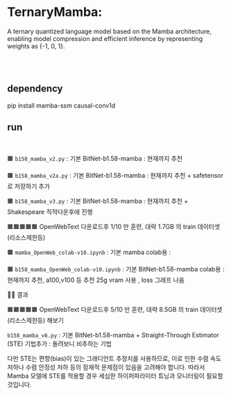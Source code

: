 # TernaryMamba: 
A ternary quantized language model based on the Mamba architecture, enabling model compression and efficient inference by representing weights as {-1, 0, 1}.

<br><br>
## dependency

 pip install mamba-ssm causal-conv1d



## run
<br>

🟧 ```b158_mamba_v2.py```  : 기본 BitNet-b1.58-mamba   : 현재까지 추천 

🟧 ```b158_mamba_v2a.py```  : 기본 BitNet-b1.58-mamba   : 현재까지 추천 + safetensor로 저장하기 추가 

🟧 ```b158_mamba_v3.py```  : 기본 BitNet-b1.58-mamba   : 현재까지 추천  + Shakespeare 직적다운후에 진행 
<br>


🟧🟧🟧🟧🟧 OpenWebText 다운로드후  1/10 만 훈련, 대략 1.7GB 의 train 데이터셋 (리소스제한등) 

🟧 ```mamba_OpenWeb_colab-v10.ipynb```  : 기본 mamba  colab용    : 

🟧 ```b158_mamba_OpenWeb_colab-v10.ipynb```  : 기본 BitNet-b1.58-mamba  colab용    : 현재까지 추천,  a100,v100 등 추천  25g vram 사용 , loss 그래프 나옴 

💙💙 결과 




🟧🟧🟧🟧🟧 OpenWebText 다운로드후  5/10 만 훈련, 대략 8.5GB 의 train 데이터셋 (리소스제한등) 해보기 















```b158_mamba_v6.py``` : 기본 BitNet-b1.58-mamba + Straight-Through Estimator (STE) 기법추가 : 돌려보니 비추하는 기법

다만 STE는 편향(bias)이 있는 그래디언트 추정치를 사용하므로, 이로 인한 수렴 속도 저하나 수렴 안정성 저하 등의 잠재적 문제점이 있음을 고려해야 합니다. 따라서 Mamba 모델에 STE를 적용할 경우 세심한 하이퍼파라미터 튜닝과 모니터링이 필요할 것입니다.



